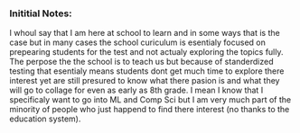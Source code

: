 ### Inititial Notes:
I whoul say that I am here at school to learn and in some ways that is the case but in many cases the school curiculum is esentialy focused on prepearing students for the test and not actualy exploring the topics fully. The perpose the the school is to teach us but because of standerdized testing that esentialy means students dont get much time to explore there interest yet are still presured to know what there pasion is and what they will go to collage for even as early as 8th grade. I mean I know that I specificaly want to go into ML and Comp Sci but I am very much part of the minority of people who just happend to find there interest (no thanks to the education system).
